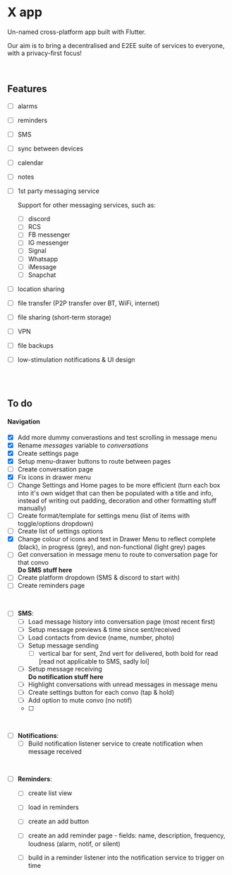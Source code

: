 # X app

Un-named cross-platform app built with Flutter.

Our aim is to bring a decentralised and E2EE suite of services to everyone, with a privacy-first focus!

<br />


## Features
- [ ]  alarms
- [ ]  reminders
- [ ]  SMS
- [ ]  sync between devices
- [ ]  calendar
- [ ]  notes
- [ ]  1st party messaging service

    Support for other messaging services, such as:
    - [ ]  discord
    - [ ]  RCS
    - [ ]  FB messenger
    - [ ]  IG messenger
    - [ ]  Signal
    - [ ]  Whatsapp
    - [ ]  iMessage
    - [ ]  Snapchat

- [ ]  location sharing
- [ ]  file transfer (P2P transfer over BT, WiFi, internet)
- [ ]  file sharing (short-term storage)
- [ ]  VPN
- [ ]  file backups
- [ ]  low-stimulation notifications & UI design


<br /> <br />

## To do
#### Navigation
- [X]  Add more dummy converastions and test scrolling in message menu
- [X]  Rename *messages* variable to *conversations*
- [X]  Create settings page
- [X]  Setup menu-drawer buttons to route between pages
- [ ]  Create conversation page
- [X]  Fix icons in drawer menu
- [ ]  Change Settings and Home pages to be more efficient (turn each box into it's own widget that can then be populated with a title and info, instead of writing out padding, decoration and other formatting stuff manually)
- [ ]  Create format/template for settings menu (list of items with toggle/options dropdown)
- [ ]  Create list of settings options
- [X]  Change colour of icons and text in Drawer Menu to reflect complete (black), in progress (grey), and non-functional (light grey) pages
- [ ]  Get conversation in message menu to route to conversation page for that convo
<br /> **Do SMS stuff here**
- [ ]  Create platform dropdown (SMS & discord to start with)
- [ ]  Create reminders page
	
<br />
	
- [ ]  **SMS**:
	- [ ]  Load message history into conversation page (most recent first)
	- [ ]  Setup message previews & time since sent/received
	- [ ]  Load contacts from device (name, number, photo)
	- [ ]  Setup message sending 
		- [ ]  vertical bar for sent, 2nd vert for delivered, both bold for read 
		[read not applicable to SMS, sadly lol]
	- [ ]  Setup message receiving
	       <br /> **Do notification stuff here**
	- [ ]  Highlight conversations with unread messages in message menu
	- [ ]  Create settings button for each convo (tap & hold)
	- [ ]  Add option to mute convo (no notif)
	- [ ]  

<br />	
	
- [ ]  **Notifications**:
	- [ ]  Build notification listener service to create notification when message received
	
<br />
	
- [ ]  **Reminders**:
	- [ ]  create list view
	- [ ]  load in reminders
	- [ ]  create an add button
	- [ ]  create an add reminder page - fields: name, description, frequency, loudness (alarm, notif, or silent)
	- [ ]  build in a reminder listener into the notification service to trigger on time
	
	
	

	
